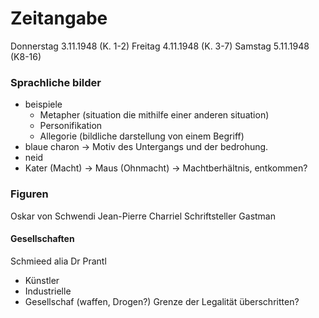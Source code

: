 # Zeitangabe
Donnerstag 3.11.1948 (K. 1-2)
Freitag 4.11.1948 (K. 3-7)
Samstag 5.11.1948 (K8-16)

### Sprachliche bilder
- beispiele
	- Metapher (situation die mithilfe einer anderen situation)
	- Personifikation
	- Allegorie (bildliche darstellung von einem Begriff)
- blaue charon ->  Motiv des Untergangs und der bedrohung.
- neid
- Kater (Macht) -> Maus (Ohnmacht) -> Machtberhältnis, entkommen?

### Figuren
Oskar von Schwendi
Jean-Pierre Charriel
Schriftsteller
Gastman

#### Gesellschaften
Schmieed alia Dr Prantl
- Künstler
- Industrielle
- Gesellschaf (waffen, Drogen?)
Grenze der Legalität überschritten?
